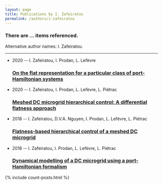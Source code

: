 ```yaml
---
layout: page
title: Publications by I. Zafeiratou
permalink: /authors/i-zafeiratou
---
```


<h3 id="number-posts">There are ... items referenced.</h3>
<p id='info-authors'>Alternative author names: I. Zafeiratou.</p>
<hr />
<ul class="post-list">
<li><span class='post-meta'>2020 -- I. Zafeiratou, I. Prodan, L. Lefèvre</span><h3><a class='post-link' href="{{ site.baseurl }}/on-the-flat-representation-for-a-particular-class-of-port-hamiltonian-systems">On the flat representation for a particular class of port-Hamiltonian systems</a></h3></li>
<li><span class='post-meta'>2020 -- I. Zafeiratou, I. Prodan, L. Lefèvre, L. Piétrac</span><h3><a class='post-link' href="{{ site.baseurl }}/meshed-dc-microgrid-hierarchical-control-a-differential-flatness-approach">Meshed DC microgrid hierarchical control: A differential flatness approach</a></h3></li>
<li><span class='post-meta'>2018 -- I. Zafeiratou, D.V.A. Nguyen, I. Prodan, L. Lefèvre, L. Piétrac</span><h3><a class='post-link' href="{{ site.baseurl }}/flatness-based-hierarchical-control-of-a-meshed-dc-microgrid">Flatness-based hierarchical control of a meshed DC microgrid</a></h3></li>
<li><span class='post-meta'>2018 -- I. Zafeiratou, I. Prodan, L. Lefèvre, L. Piétrac</span><h3><a class='post-link' href="{{ site.baseurl }}/dynamical-modelling-of-a-dc-microgrid-using-a-port-hamiltonian-formalism">Dynamical modelling of a DC microgrid using a port-Hamiltonian formalism</a></h3></li>

</ul>
{% include count-posts.html %}
